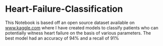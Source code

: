 # Heart-Failure-Classification
This Notebook is based off an open source dataset available on www.kaggle.com where I have created models to classify patients who can potentially witness heart failure on the basis of various parameters. The best model had an accuracy of 94% and a recall of 91%
